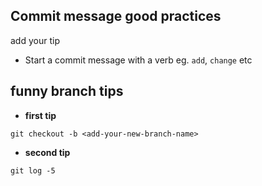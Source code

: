 ## Commit message good practices

add your tip

- Start a commit message with a verb eg. `add`, `change` etc

funny branch tips 
--------
- **first tip**
```
git checkout -b <add-your-new-branch-name>
```
- **second tip**
```
git log -5
```
